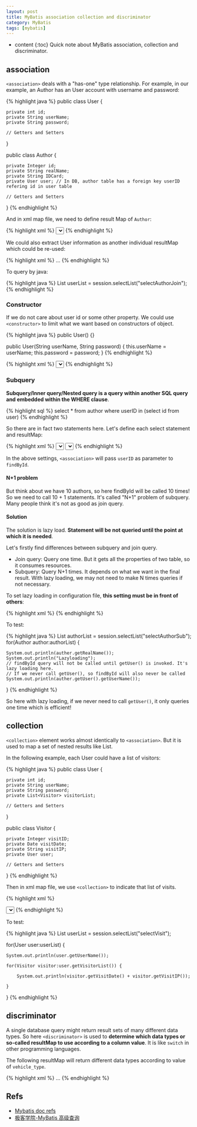 ```yaml
---
layout: post
title: MyBatis association collection and discriminator
category: MyBatis
tags: [mybatis]
---
```

* content
{:toc}
Quick note about MyBatis association, collection and discriminator.

## association

`<association>` deals with a "has-one" type relationship. For example, in our example, an Author has an User account with username and password:

{% highlight java %}
public class User {

	private int id;
	private String userName;
	private String password;

	// Getters and Setters
}

public class Author {

	private Integer id;
	private String realName;
	private String IDCard;
	private User user; // In DB, author table has a foreign key userID refering id in user table
	
	// Getters and Setters
}
{% endhighlight %}

And in xml map file, we need to define result Map of `Author`:

{% highlight xml %}
<resultMap id="AuthorMap" type="Author">
	<!-- author.id is tableName.id which is used to be distinguished from user.id -->
	<id property="id" column="author.id"/>
	<result property="realName" column="realName" />
	<result property="IDCard" column="IDCard" />
	<association property="user" column="userID" javaType="User">
		<id property="id" column="user.id"/>
		<result property="userName" column="userName" />
		<result property="password" column="password" />
	</association>
</resultMap>
<select id="selectAuthorJoin" resultMap="AuthorMap">
	select * from author inner join user on user.id = author.userID
</select>
{% endhighlight %}

We could also extract User information as another individual resultMap which could be re-used:

{% highlight xml %}
<resultMap id="AuthorMap" type="Author">
	...
	<association property="user" column="userID" javaType="User" resultMap="userMap"/>
</resultMap>
<resultMap id="userMap" type="User">
	<id property="id" column="id"/>
	<result property="userName" column="userName" />
	<result property="password" column="password" />
</resultMap>
{% endhighlight %}

To query by java:

{% highlight java %}
List<User> userList = session.selectList("selectAuthorJoin");
{% endhighlight %}

### Constructor

If we do not care about user id or some other property. We could use `<constructor>` to limit what we want based on constructors of object.

{% highlight java %}
public User() {}

public User(String userName, String password) {
	this.userName = userName;
	this.password = password;
}
{% endhighlight %}

{% highlight xml %}
<resultMap id="AuthorMapByConstructor" type="Author">
	<id property="id" column="author.id" />
	<result property="realName" column="realName" />
	<result property="IDCard" column="IDCard" />
	<association property="user" column="userID" javaType="User">
		<constructor>
			<arg column="userName" javaType="String" />
			<arg column="password" javaType="String" />
		</constructor>
	</association>
</resultMap>
<select id="selectAuthorJoin" resultMap="AuthorMapByConstructor">
	select * from author inner join user on user.id = author.userID
</select>
{% endhighlight %}

### Subquery

**Subquery/Inner query/Nested query is a query within another SQL query and embedded within the WHERE clause**.

{% highlight sql %}
select * from author where userID in (select id from user)
{% endhighlight %}

So there are in fact two statements here. Let's define each select statement and resultMap:

{% highlight xml %}
<resultMap id="AuthorSubMap" type="Author">
	<id property="id" column="author.id" />
	<result property="realName" column="realName" />
	<result property="IDCard" column="IDCard" />
	<association property="user" column="userID" javaType="User" select="findById"/>
</resultMap>
<select id="findById" parameterType="int" resultType="User">
	select * from user where id=#{id}
</select>
<select id="selectAuthorSub" resultMap="AuthorSubMap">
	select * from author 
</select>
{% endhighlight %}

In the above settings, `<association>` will pass `userID` as parameter to `findById`.

#### N+1 problem

But think about we have 10 authors, so here findById will be called 10 times! So we need to call 10 + 1 statements. It's called "N+1" problem of subquery. Many people think it's not as good as join query.

#### Solution

The solution is lazy load. **Statement will be not queried until the point at which it is needed**.

Let's firstly find differences between subquery and join query.

* Join query: Query one time. But it gets all the properties of two table, so it consumes resources.
* Subquery: Query N+1 times. It depends on what we want in the final result. With lazy loading, we may not need to make N times queries if not necessary.

To set lazy loading in configuration file, **this setting must be in front of others**:

{% highlight xml %}
<settings>
	<setting name="lazyLoadingEnabled" value="true"/>
	<setting name="aggressiveLazyLoading" value="false"/>
</settings>
{% endhighlight %}

To test:

{% highlight java %}
List<Author> authorList = session.selectList("selectAuthorSub");
for(Author author:authorList) {

	System.out.println(auther.getRealName());
	System.out.println("Lazyloading");
	// findById query will not be called until getUser() is invoked. It's lazy loading here.
	// If we never call getUser(), so findById will also never be called
	System.out.println(auther.getUser().getUserName());
	
}
{% endhighlight %}

So here with lazy loading, if we never need to call `getUser()`, it only queries one time which is efficient!

## collection

`<collection>` element works almost identically to `<association>`. But it is used to map a set of nested results like List.

In the following example, each User could have a list of visitors:

{% highlight java %}
public class User {

	private int id;
	private String userName;
	private String password;
	private List<Visitor> visitorList;

	// Getters and Setters
}

public class Visitor {

    private Integer visitID;
    private Date visitDate;
    private String visitIP;
    private User user; 

    // Getters and Setters
}
{% endhighlight %}

Then in xml map file, we use `<collection>` to indicate that list of visits.

{% highlight xml %}
<resultMap id="visitMap" type="User">
	<id property="id" column="id" />
	<result property="userName" column="userName" />
	<!-- `ofType` indicates the containing type of ArrayList -->
	<collection property="visitorList" javaType="ArrayList" column="visitID" ofType="Visitor">
		<result property="visitID" column="visitID" />
		<result property="visitIP" column="visitIP" />
		<result property="visitDate" column="visitDate" />
	</collection>
</resultMap>

<select id="selectVisit" resultMap="visitMap">
	select * from user inner join visitor on user.id = visit.userID
</select>
{% endhighlight %}

To test:

{% highlight java %}
List<User> userList = session.selectList("selectVisit"); 

for(User user:userList) {

	System.out.println(user.getUserName());

	for(Visitor visitor:user.getVisitorList()) {

		System.out.println(visitor.getVisitDate() + visitor.getVisitIP());

	}	
}
{% endhighlight %}

## discriminator

A single database query might return result sets of many different data types. So here `<discriminator>` is used to **determine which data types or so-called resultMap to use according to a column value**. It is like `switch` in other programming languages.

The following resultMap will return different data types according to value of `vehicle_type`.

{% highlight xml %}
<resultMap id="vehicleResult" type="Vehicle">
  <id property="id" column="id" />
  ...
  <discriminator javaType="int" column="vehicle_type">
    <case value="1" resultType="carResult">
      <result property="doorCount" column="door_count" />
    </case>
    <case value="2" resultType="truckResult">
      <result property="boxSize" column="box_size" />
      <result property="extendedCab" column="extended_cab" />
    </case>
    <case value="3" resultType="suvResult">
      <result property="allWheelDrive" column="all_wheel_drive" />
    </case>
  </discriminator>
</resultMap>
{% endhighlight %}

## Refs

* [Mybatis doc refs](http://www.mybatis.org/mybatis-3/index.html)
* [极客学院-MyBatis 高级查询](http://jiuye.jikexueyuan.com/play?id=924&class_id=36)